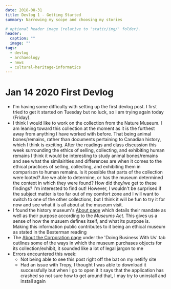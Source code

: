 ```yaml
---
date: 2018-08-31
title: Devlog 1 - Getting Started
summary: Narrowing my scope and choosing my stories

# optional header image (relative to 'static/img/' folder).
header:
  caption: ""
  image: ""
tags:
  - devlog
  - archaeology
  - news
  - cultural-heritage-informatics
---
```


# Jan 14 2020 First Devlog

* I'm having some difficulty with setting up the first devlog post. I first tried to get it started on Tuesday but no luck, so I am trying again today (Friday). 
* I think I would like to work on the collection from the Nature Museum. I am leaning toward this collection at the moment as it is the furthest away from anything I have worked with before. That being animal bones/remains, rather than documents pertaining to Canadian history, which I think is exciting. After the readings and class discussion this week surrounding the ethics of selling, collecting, and exhibiting human remains I think it would be interesting to study animal bones/remains and see what the similairities and differences are when it comes to the ethical practices of selling, collecting, and exhibiting them in comparison to human remains. Is it possible that parts of the collection were looted? Are we able to determine, or has the museum determined the context in which they were found? How did they/we get to these findings? I'm interested to find out! However, I wouldn't be surprised if the subject matter is too far out of my comfort zone and I will want to switch to one of the other collections, but I think it will be fun to try it for now and see what it is all about at the museum visit.
* I found the history museum's [About page](https://www.historymuseum.ca/about/the-corporation/#tabs) which details their mandate as well as their purpose according to the *Museums Act*. This gives us a sense of how the musuem defines itself, and what its purpose is. Making this information public contributes to it being an ethical museum as stated in the Besterman reading
* The [About the Corporation page](https://www.historymuseum.ca/about/the-corporation/#tabs) under the 'Doing Business With Us' tab outlines some of the ways in which the museum purchases objects for its collection/exhibit, it sounded like a lot of legal jargon to me 
* Errors encountered this week:
  * Not being able to see this post right off the bat on my netlify site
  * Had an issue with Tropy, I thought I was able to download it successfully but when I go to open it it says that the application has crashed so not sure how to get around that, I may try to uninstall and install again
  



